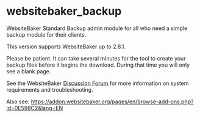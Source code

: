 # websitebaker_backup

WebsiteBaker Standard Backup admin module for all who need a simple backup module for their clients.

This version supports WebsiteBaker up to 2.8.1.

Please be patient. It can take several minutes for the tool to create your backup files before it begins the download. During that time you will only see a blank page. 

See the WebsiteBaker [Discussion Forum](http://www.websitebaker2.org/forum/index.php/topic,18902.msg128528.html#msg128528) for more information on system requirements and troubleshooting.

Also see:
https://addon.websitebaker.org/pages/en/browse-add-ons.php?id=0E598C2&lang=EN
